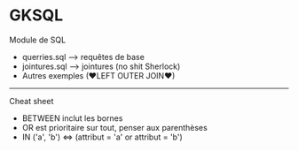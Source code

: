 # GKSQL
Module de SQL

- querries.sql --> requêtes de base
- jointures.sql --> jointures (no shit Sherlock)
- Autres exemples (♥LEFT OUTER JOIN♥)





_______________________________________
Cheat sheet

- BETWEEN inclut les bornes
- OR est prioritaire sur tout, penser aux parenthèses
- IN ('a', 'b') <=> (attribut = 'a' or attribut = 'b')
